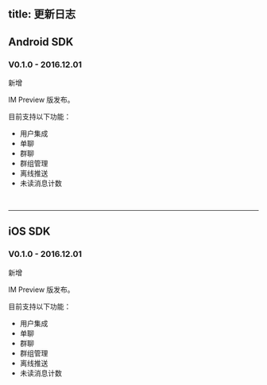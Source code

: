 
title: 更新日志
---

## Android SDK

### V0.1.0 - 2016.12.01

<span class="changelog add">新增</span>

IM Preview 版发布。

目前支持以下功能：

- 用户集成
- 单聊
- 群聊
- 群组管理
- 离线推送
- 未读消息计数

</br>

---
## iOS SDK

### V0.1.0 - 2016.12.01

<span class="changelog add">新增</span>

IM Preview 版发布。

目前支持以下功能：

- 用户集成
- 单聊
- 群聊
- 群组管理
- 离线推送
- 未读消息计数





